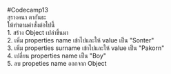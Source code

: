 #Codecamp13 <br>
สุรางคนา ตากันธะ <br>
ให้ทำตามคำสั่งต่อไปนี้ <br>
    1. สร้าง Object เปล่าขึ้นมา <br>
    2. เพิ่ม properties name เข้าไปและให้ value เป็น "Sonter" <br>
    3. เพิ่ม properties surname เข้าไปและให้ value เป็น "Pakorn" <br>
    4. เปลี่ยน properties name เป็น "Boy" <br>
    5. ลบ propeties name ออกจาก Object
